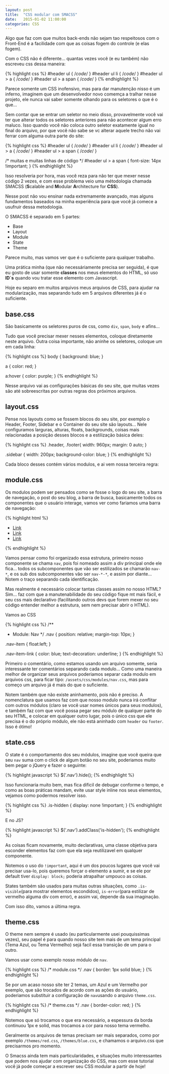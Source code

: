 ```yaml
---
layout: post
title:  "CSS modular com SMACSS"
date:   2015-01-02 11:00:00
categories: CSS
---
```


Algo que faz com que muitos back-ends não sejam tao respeitosos com o Front-End é a facilidade com que as coisas fogem do controle (e elas fogem).

Com o CSS não é diferente... quantas vezes você (e eu também) não escreveu css dessa maneira:

{% highlight css %}
#header ul { /*code*/ }
#header ul li { /*code*/ }
#header ul > a { /*code*/ }
#header ul > a span { /*code*/ }
{% endhighlight %}

Parece somente um CSS inofensivo, mas para dar manutenção nisso é um inferno, imaginem que um desenvolvedor novo comemça a tralhar nesse projeto, ele nunca vai saber somente olhando para os seletores o que é o que...

Sem contar que se entrar um seletor no meio disso, provavelmente você vai ter que alterar todos os seletores anteriores para não acontecer algum erro maluco. Isso quando você não coloca outro seletor exatamente igual no final do arquivo, por que você não sabe se vc alterar aquele trecho não vai ferrar com alguma outra parte do site:

{% highlight css %}
#header ul { /*code*/ }
#header ul li { /*code*/ }
#header ul > a { /*code*/ }
#header ul > a span { /*code*/ }

/* muitas e muitas linhas de código */
#header ul > a span {
  font-size: 14px !important;
}
{% endhighlight %}

Isso resolveria por hora, mas você reza para não ter que mexer nesse código 2 vezes, e com esse problema veio uma métodologia chamada SMACSS (**S**calable and **M**odular **A**rchitecture for **CSS**).

Nesse post não vou ensinar nada extremamente avançado, mas alguns fundamentos baseados na minha experiência para que você já comece a usufruir dessa metodologia.

O SMACSS é separado em 5 partes:

* Base
* Layout
* Module
* State
* Theme

Parece muito, mas vamos ver que é o suficiente para qualquer trabalho.

Uma prática minha (que não necessáriamente precisa ser seguida), é que eu gosto de usar somente **classes** nos meus elementos do HTML, só uso **ID`s** quando vou tratar esse elemento com Javascript.

Hoje eu separo em muitos arquivos meus arquivos de CSS, para ajudar na modularização, mas separando tudo em 5 arquivos diferentes já é o suficiente.

## base.css

São basicamente os seletores puros de css, como `div`, `span`, `body` e afins...

Tudo que você precisar mexer nesses elementos, coloque diretamente neste arquivo. Outra coisa importante, não aninhe os seletores, coloque um em cada linha:

{% highlight css %}
body {
  background: blue;
}

a {
  color: red;
}

a:hover {
  color: purple;
}
{% endhighlight %}

Nesse arquivo vai as configurações básicas do seu site, que muitas vezes são até sobreescritas por outras regras dos próximos arquivos.

## layout.css

Pense nos layouts como se fossem blocos do seu site, por exemplo o Header, Footer, Sidebar e o Container do seu site são layouts... Nele configuramos larguras, alturas, floats, backgrounds, coisas mais relacionadas a posição desses blocos e a estilização básica deles:

{% highlight css %}
.header, .footer{
  width: 960px;
    margin: 0 auto;
}

.sidebar {
  width: 200px;
    background-color: blue;
}
{% endhighlight %}

Cada bloco desses contém vários modulos, e ai vem nossa terceira regra:

## module.css

Os modulos podem ser pensados como se fosse o logo do seu site, a barra de navegação, o post do seu blog, a barra de busca, basicamente todos os componentes que o usuário interage, vamos ver como fariamos uma barra de navegação:

{% highlight html %}
<div class="nav">
  <ul>
      <li class="nav-item">
          <a class="nav-item-link" href="#">Link</a>
        </li>
      <li class="nav-item">
          <a class="nav-item-link" href="#">Link</a>
        </li>
      <li class="nav-item">
          <a class="nav-item-link" href="#">Link</a>
        </li>
    </ul>
</div>
{% endhighlight %}

Vamos pensar como foi organizado essa estrutura, primeiro nosso componente se chama `nav`, pois foi nomeado assim a div principal onde ele fica... todos os subcomponentes que vão ser estilizados se chamarão `nav-*`, e os sub dos subcomponentes vão ser `nav-*-*`, e assim por diante... Notem o traço separando cada identificação.

Mas realmente é necessário colocar tantas classes assim no nosso HTML? Sim... faz com que a manutenabilidade do seu código fique mt mais fácil, e seu css mais declarativo (facilitando outros devs que forem mexer no seu código entender melhor a estrutura, sem nem precisar abrir o HTML).

Vamos ao CSS

{% highlight css %}
/**
* Module: Nav
*/
.nav {
  position: relative;
    margin-top: 10px;
}

.nav-item {
  float:left;
}

.nav-item-link {
  color: blue;
    text-decoration: underline;
}
{% endhighlight %}

Primeiro o comentário, como estamos usando um arquivo somente, seria interessante ter comentários separando cada modulo... Como uma maneira melhor de organizar seus arquivos poderiamos separar cada modulo em arquivos css, para ficar tipo: `/assets/css/modules/nav.css`, mas para começo um arquivo já é mais do que o suficiente.

Notem também que não existe aninhamento, pois não é preciso. A nomenclatura que usamos faz com que nosso modulo nunca irá conflitar com outros módulos (claro se você usar nomes únicos para seus modulos), e também faz com que você possa pegar seu módulo de qualquer parte do seu HTML, e colocar em qualquer outro lugar, pois o único css que ele precisa é o do próprio módulo, ele não está aninhado com `header` ou `footer`. Isso é ótimo!

## state.css

O state é o comportamento dos seu módulos, imagine que você queira que seu `nav` suma com o click de algum botão no seu site, poderiamos muito bem pegar o jQuery e fazer o seguinte:

{% highlight javascript %}
$('.nav').hide();
{% endhighlight %}

Isso funcionaria muito bem, mas fica dificil de debugar conforme o tempo, e como as boas práticas mandam, evite usar style inline nos seus elementos, vejamos como podermos resolver isso.

{% highlight css %}
.is-hidden {
  display: none !important;
}
{% endhighlight %}

E no JS?

{% highlight javascript %}
$('.nav').addClass('is-hidden');
{% endhighlight %}

As coisas ficam novamente, muito declarativas, uma classe objetiva para esconder elementos faz com que ela seja reutilizavel em qualquer componente.

Notemos o uso do `!important`, aqui é um dos poucos lugares que você vai precisar usa-lo, pois queremos forçar o elemento a sumir, e se ele por default tiver `display: block;` poderia atrapalhar umpouco as coisas.

States também são usados para muitas outras situações, como `.is-visible`(para mostrar elementos escondidos), `is-error`(para estilizar de vermelho alguma div com error), e assim vai, depende da sua imaginação.

Com isso dito, vamos a última regra.

## theme.css

O theme nem sempre é usado (eu particularmente usei pouquissimas vezes), seu papel é para quando nosso site tem mais de um tema principal (Tema Azul, ou Tema Vermelho) sejá facil essa transição de um para o outro.

Vamos usar como exemplo nosso módulo de `nav`.

{% highlight css %}
/* module.css */
.nav {
  border: 1px solid blue;
}
{% endhighlight %}

Se por um acaso nosso site ter 2 temas, um Azul e um Vermelho por exemplo, que são trocados de acordo com as ações do usuário, poderiamos substituir a configuração de `nav`usando o arquivo `theme.css`.

{% highlight css %}
/* theme.css */
.nav {
  border-color: red;
}
{% endhighlight %}

Notemos que só trocamos o que era necessário, a espessura da borda continuou 1px e solid, mas trocamos a cor para nosso tema vermelho.

Geralmente os arquivos de temas precisam ser mais separados, como por exemplo `/themes/red.css`, `/themes/blue.css`, e chamamos o arquivo.css que precisarmos pro momento.

O Smacss ainda tem mais particularidades, e situações muito interessantes que podem nos ajudar com organização do CSS, mas com esse tutorial você já pode começar a escrever seu CSS modular a partir de hoje!
